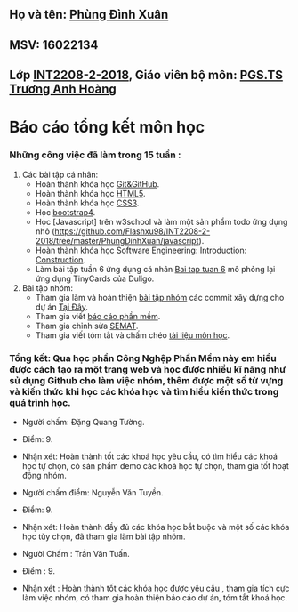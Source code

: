 ## Họ và tên: [Phùng Đình Xuân](https://github.com/Flashxu98)
## MSV: 16022134
## Lớp [INT2208-2-2018](https://github.com/truonganhhoang/INT2208-2-2018), Giáo viên bộ môn: [PGS.TS Trương Anh Hoàng](http://www.uet.vnu.edu.vn/~hoangta/)
# Báo cáo tổng kết môn học
### Những công việc đã làm trong 15 tuần :
1. Các bài tập cá nhân:
    - Hoàn thành khóa học [Git&GitHub](https://github.com/Flashxu98/INT2208-2-2018/blob/master/PhungDinhXuan/Git_Github/screencapture-classroom-udacity-courses-ud775-2018-05-08-20_38_20.png).
    - Hoàn thành khóa học [HTML5](https://github.com/Flashxu98/INT2208-2-2018/blob/master/PhungDinhXuan/HTML5/HTML5.png).
    - Hoàn thành khóa học [CSS3](https://github.com/Flashxu98/INT2208-2-2018/blob/master/PhungDinhXuan/Css3/Css3.png).
    - Học [bootstrap4](https://github.com/Flashxu98/INT2208-2-2018/blob/master/PhungDinhXuan/Bootstrap4/bootstrap4.png).
    - Học [Javascript] trên w3school và làm một sản phẩm todo ứng dụng nhỏ (https://github.com/Flashxu98/INT2208-2-2018/tree/master/PhungDinhXuan/javascript).
    - Hoàn thành khóa học Software Engineering: Introduction: [Construction](https://github.com/Flashxu98/INT2208-2-2018/tree/master/PhungDinhXuan/Software_Engineering).
    - Làm bài tập tuần 6 ứng dụng cá nhân [Bai tap tuan 6](https://github.com/Flashxu98/INT2208-2-2018/tree/master/PhungDinhXuan/Baitaptuan6) mô phỏng lại ứng dụng TinyCards của Duligo.
2. Bài tập nhóm:
	- Tham gia làm và hoàn thiện [bài tập nhóm](https://github.com/Flashxu98/INT2208-2-2018/tree/master/nhom-everest) các commit xây dựng cho dự án [Tại Đây](https://github.com/Flashxu98/INT2208-2-2018/commits/master).
	- Tham gia viết [báo cáo phần mềm](http://bit.ly/2JihrXN).
	- Tham gia chỉnh sửa [SEMAT](http://bit.ly/2F5Ywgn).
	- Tham gia viết tóm tắt và chấm chéo [tài liệu môn học](https://docs.google.com/document/d/1a4i_31R8WBUAnF91syr1FwBpKoAiTY6rEJt1xWjb74M/edit#heading=h.96he3yu1bnz4).

### Tổng kết: Qua học phần Công Nghệp Phần Mềm này em hiểu được cách tạo ra một trang web và học được nhiều kĩ năng như sử dụng Github cho làm việc nhóm, thêm được một số từ vựng và kiến thức khi học các khóa học và tìm hiểu kiến thức trong quá trình học.

- Người chấm: Đặng Quang Tường.
- Điểm: 9.
- Nhận xét: Hoàn thành tốt các khoá học yêu cầu, có tìm hiểu các khoá học tự chọn, có sản phẩm demo các khoá học tự chọn, tham gia tốt hoạt động nhóm.

- Người chấm điểm: Nguyễn Văn Tuyền.
- Điểm: 9.
- Nhận xét: Hoàn thành đầy đủ các khóa học bắt buộc và một số các khóa học tùy chọn, đã tham gia làm bài tập nhóm.

- Người Chấm : Trần Văn Tuấn.
- Điểm : 9.
- Nhận xét : Hoàn thành tốt các khóa học được yêu cầu , tham gia tích cực làm việc nhóm, có tham gia hoàn thiện báo cáo dự án, tóm tắt khoá học.
